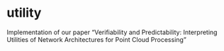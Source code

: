 # utility
Implementation of our paper “Verifiability and Predictability: Interpreting Utilities of Network Architectures for Point Cloud Processing”

